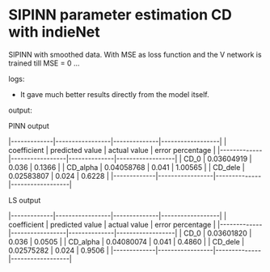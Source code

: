 # SIPINN parameter estimation CD with indieNet
SIPINN with smoothed data. With MSE as loss function and the V network
is trained till MSE = 0 ...

logs:
- It gave much better results directly from the model itself.

output:

PINN output

|-------------|-----------------|--------------|------------------|
| coefficient | predicted value | actual value | error percentage |
|-------------|-----------------|--------------|------------------|
| CD_0        | 0.03604919      | 0.036        | 0.1366           |
| CD_alpha    | 0.04058768      | 0.041        | 1.00565          |
| CD_dele     | 0.02583807      | 0.024        | 0.6228           |
|-------------|-----------------|--------------|------------------|


LS output

|-------------|-----------------|--------------|------------------|
| coefficient | predicted value | actual value | error percentage |
|-------------|-----------------|--------------|------------------|
| CD_0        | 0.03601820      | 0.036        | 0.0505           |
| CD_alpha    | 0.04080074      | 0.041        | 0.4860           |
| CD_dele     | 0.02575282      | 0.024        | 0.9506           |
|-------------|-----------------|--------------|------------------|
